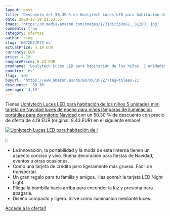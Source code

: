 ```yaml
---
layout: post
title: 'Descuento del 50.30 % en Uonlytech Luces LED para habitación de l'
date: 2020-12-19 21:53:55
image: 'https://m.media-amazon.com/images/I/31dirZp3oGL._SL200_.jpg'
comments: true
category: ofertas
author: ring
slug: 'B07XK7JF7Z-es'
actualPrice: 4.19 EUR
currency: EUR
price: 4.19
comparePrice: 8.43 EUR
prodname: 'Uonlytech Luces LED para habitación de los niños  5 unidades  mini tarjeta de Navidad  luces de noche para niños  lámparas de iluminación portátiles para dormitorio  Navidad'
country: 'es'
flag: '🇪🇸'
buyurl: 'https://www.amazon.es/dp/B07XK7JF7Z/?tag=tolees-21'
descuento: '50.30'
average: '4.19'
---
```


Tienes [Uonlytech Luces LED para habitación de los niños  5 unidades  mini tarjeta de Navidad  luces de noche para niños  lámparas de iluminación portátiles para dormitorio  Navidad](https://www.amazon.es/dp/B07XK7JF7Z/?tag=tolees-21) con un 50.30 % de descuento con precio de oferta de 4.19 EUR (original: 8.43 EUR) en el siguiente enlace!

[![Uonlytech Luces LED para habitación de l](https://m.media-amazon.com/images/I/31dirZp3oGL._SL200_.jpg)](https://www.amazon.es/dp/B07XK7JF7Z/?tag=tolees-21)

ℹ️:

- La innovación, la portabilidad y la moda de esta linterna tienen un aspecto conciso y vivo. Buena decoración para fiestas de Navidad, eventos u otras ocasiones.
- Como una tarjeta de crédito pero ligeramente más gruesa. Fácil de transportar.
- Un gran regalo para tu familia y amigos. Haz sonreír la tarjeta LED Night Light.
- Pliega la bombilla hacia arriba para encender la luz y presiona para apagarla.
- Diseño compacto y ligero. Sirve como iluminación mediante luces.

[Accede a la oferta!!](https://www.amazon.es/dp/B07XK7JF7Z/?tag=tolees-21)
